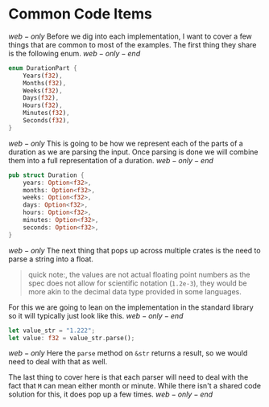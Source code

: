 # Common Code Items
$web-only$
Before we dig into each implementation, I want to cover a few things that are common
to most of the examples. The first thing they share is the following enum.
$web-only-end$
```rust
enum DurationPart {
    Years(f32),
    Months(f32),
    Weeks(f32),
    Days(f32),
    Hours(f32),
    Minutes(f32),
    Seconds(f32),
}
```
$web-only$
This is going to be how we represent each of the parts of a duration as we
are parsing the input. Once parsing is done we will combine them into
a full representation of a duration.
$web-only-end$
```rust
pub struct Duration {
    years: Option<f32>,
    months: Option<f32>,
    weeks: Option<f32>,
    days: Option<f32>,
    hours: Option<f32>,
    minutes: Option<f32>,
    seconds: Option<f32>,
}
```
$web-only$
The next thing that pops up across multiple crates is the need to parse a string into a float.

> quick note:, the values are not actual floating point numbers as the spec does not allow for scientific notation (`1.2e-3`), they would be more akin to the decimal data type provided in some languages.

For this we are going to lean on the implementation in the standard library so it will typically just look like this.
$web-only-end$

```rust
let value_str = "1.222";
let value: f32 = value_str.parse();
```

$web-only$
Here the `parse` method on `&str` returns a result, so we would need to deal with that as well.

The last thing to cover here is that each parser will need to deal with the fact that `M` can mean either month or minute. While there isn't a shared code solution for this, it does pop up a few times.
$web-only-end$